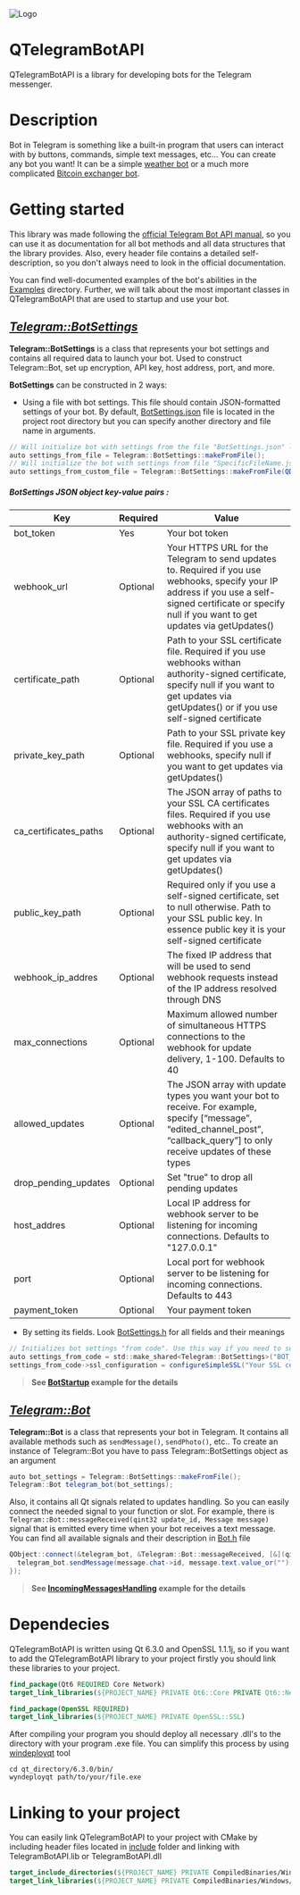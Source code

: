 ![Logo](https://user-images.githubusercontent.com/79378703/144682250-04bcc3a1-8ac8-4173-8f23-dca6b0f0850f.png)



# QTelegramBotAPI
QTelegramBotAPI is a library for developing bots for the Telegram messenger.



# Description
Bot in Telegram is something like a built-in program that users can interact with by buttons, commands, simple text messages, etc...
You can create any bot you want! It can be a simple [weather bot](https://telegram.me/weatherman_bot?ref=thereisabotforthat.com) or a much more complicated [Bitcoin exchanger bot](https://t.me/BTC_CHANGE_BOT?start=botostore).



# Getting started
This library was made following the [official Telegram Bot API manual](https://core.telegram.org/bots/api), so you can use it as documentation for all bot methods and all data structures that the library provides. Also, every header file contains a detailed self-description, so you don't always need to look in the official documentation. 

You can find well-documented examples of the bot's abilities in the [Examples](/Examples) directory. Further, we will talk about the most important classes in QTelegramBotAPI that are used to startup and use your bot.

## _[Telegram::BotSettings](Sources/Headers/BotSettings.h)_
**Telegram::BotSettings** is a class that represents your bot settings and contains all required data to launch your bot. Used to construct Telegram::Bot, set up encryption, API key, host address, port, and more.

**BotSettings** can be constructed in 2 ways:
- Using a file with bot settings. This file should contain JSON-formatted settings of your bot. By default, [BotSettings.json](BotSettings.json) file is located in the project root directory but you can specify another directory and file name in arguments.
```c#
// Will initialize bot with settings from the file "BotSettings.json" located in the project root directory
auto settings_from_file = Telegram::BotSettings::makeFromFile();
// Will initialize the bot with settings from file "SpecificFileName.json" in "Specific/Directory"
auto settings_from_custom_file = Telegram::BotSettings::makeFromFile(QDir("Specific/File/Directory"), QStringLiteral("SpecificFileName.json"));
```
##### **BotSettings JSON object key-value pairs** :
| Key | Required | Value |
| - | - | - | 
| bot_token   | Yes | Your bot token |
| webhook_url | Optional | Your HTTPS URL for the Telegram to send updates to. Required if you use webhooks, specify your IP address if you use a self-signed certificate or specify null if you want to get updates via getUpdates()  |
| certificate_path | Optional | Path to your SSL certificate file. Required if you use webhooks withan authority-signed certificate, specify null if you want to get updates via getUpdates() or if you use self-signed certificate
| private_key_path | Optional | Path to your SSL private key file. Required if you use a webhooks, specify null if you want to get updates via getUpdates()
| ca_certificates_paths | Optional | The JSON array of paths to your SSL CA certificates files. Required if you use webhooks with an authority-signed certificate, specify null if you want to get updates via getUpdates() 
| public_key_path | Optional | Required only if you use a self-signed certificate, set to null otherwise. Path to your SSL public key. In essence public key it is your self-signed certificate
| webhook_ip_addres | Optional | The fixed IP address that will be used to send webhook requests instead of the IP address resolved through DNS
| max_connections | Optional | Maximum allowed number of simultaneous HTTPS connections to the webhook for update delivery, 1-100. Defaults to 40
| allowed_updates | Optional | The JSON array with update types you want your bot to receive. For example, specify [“message”, “edited_channel_post”, “callback_query”] to only receive updates of these types
| drop_pending_updates | Optional | Set "true" to drop all pending updates
| host_addres | Optional | Local IP address for webhook server to be listening for incoming connections. Defaults to "127.0.0.1"
| port | Optional | Local port for webhook server to be listening for incoming connections. Defaults to 443
| payment_token | Optional | Your payment token

- By setting its fields. Look [BotSettings.h](Sources/Headers/BotSettings.h) for all fields and their meanings
```c#
// Initializes bot settings "from code". Use this way if you need to set particular settings for your SSL configuration
auto settings_from_code = std::make_shared<Telegram::BotSettings>("BOT_TOKEN", "WEBHOOK_URL");
settings_from_code->ssl_configuration = configureSimpleSSL("Your SSL certificate file path", "Private key file path", { "CA certificate file paths" });
```
> **See [BotStartup](Examples/BotStartup/) example for the details**


## _[Telegram::Bot](Sources/Headers/Bot.h)_
**Telegram::Bot** is a class that represents your bot in Telegram. It contains all available methods such as `sendMessage()`, `sendPhoto()`, etc.. To create an instance of Telegram::Bot you have to pass Telegram::BotSettings object as an argument
```c#
auto bot_settings = Telegram::BotSettings::makeFromFile();
Telegram::Bot telegram_bot(bot_settings);
```
Also, it contains all Qt signals related to updates handling. So you can easily connect the needed signal to your function or slot. For example, there is  `Telegram::Bot::messageReceived(qint32 update_id, Message message)` signal that is emitted every time when your bot receives a text message. You can find all available signals and their description in [Bot.h](Sources/Headers/Bot.h) file
```c#
QObject::connect(&telegram_bot, &Telegram::Bot::messageReceived, [&](qint32 update_id, Telegram::Message message) { 
  telegram_bot.sendMessage(message.chat->id, message.text.value_or("")); 
});
```
> **See [IncomingMessagesHandling](Examples/IncomingMessagesHandling/) example for the details**


# Dependecies
QTelegramBotAPI is written using Qt 6.3.0 and OpenSSL 1.1.1j, so if you want to add the QTelegramBotAPI library to your project firstly you should link these libraries to your project.
```cmake
find_package(Qt6 REQUIRED Core Network)				
target_link_libraries(${PROJECT_NAME} PRIVATE Qt6::Core PRIVATE Qt6::Network)

find_package(OpenSSL REQUIRED)			
target_link_libraries(${PROJECT_NAME} PRIVATE OpenSSL::SSL)
```
After compiling your program you should deploy all necessary .dll's to the directory with your program .exe file. You can simplify this process by using [windeployqt](https://doc.qt.io/qt-6/windows-deployment.html) tool
```
cd qt_directory/6.3.0/bin/
wyndeployqt path/to/your/file.exe
```

# Linking to your project
You can easily link QTelegramBotAPI to your project with CMake by including header files located in [include](CompiledBinaries/Windows/x64/Static/include/) folder and linking with TelegramBotAPI.lib or TelegramBotAPI.dll
```cmake
target_include_directories(${PROJECT_NAME} PRIVATE CompiledBinaries/Windows/x64/Static/include)
target_link_libraries(${PROJECT_NAME} PRIVATE CompiledBinaries/Windows/x64/Static/TelegramBotAPI.lib)
```

